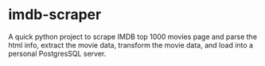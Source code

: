 # imdb-scraper
 A quick python project to scrape IMDB top 1000 movies page and parse the html info, extract the movie data, transform the movie data, and load into a personal PostgresSQL server.
